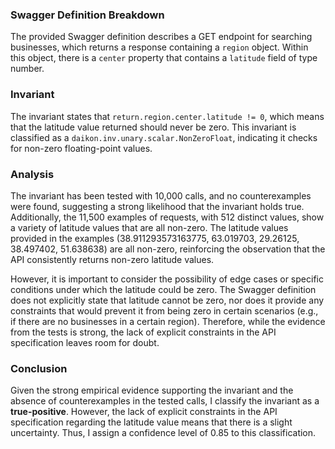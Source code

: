 ### Swagger Definition Breakdown
The provided Swagger definition describes a GET endpoint for searching businesses, which returns a response containing a `region` object. Within this object, there is a `center` property that contains a `latitude` field of type number. 

### Invariant
The invariant states that `return.region.center.latitude != 0`, which means that the latitude value returned should never be zero. This invariant is classified as a `daikon.inv.unary.scalar.NonZeroFloat`, indicating it checks for non-zero floating-point values. 

### Analysis
The invariant has been tested with 10,000 calls, and no counterexamples were found, suggesting a strong likelihood that the invariant holds true. Additionally, the 11,500 examples of requests, with 512 distinct values, show a variety of latitude values that are all non-zero. The latitude values provided in the examples (38.911293573163775, 63.019703, 29.26125, 38.497402, 51.638638) are all non-zero, reinforcing the observation that the API consistently returns non-zero latitude values. 

However, it is important to consider the possibility of edge cases or specific conditions under which the latitude could be zero. The Swagger definition does not explicitly state that latitude cannot be zero, nor does it provide any constraints that would prevent it from being zero in certain scenarios (e.g., if there are no businesses in a certain region). Therefore, while the evidence from the tests is strong, the lack of explicit constraints in the API specification leaves room for doubt. 

### Conclusion
Given the strong empirical evidence supporting the invariant and the absence of counterexamples in the tested calls, I classify the invariant as a **true-positive**. However, the lack of explicit constraints in the API specification regarding the latitude value means that there is a slight uncertainty. Thus, I assign a confidence level of 0.85 to this classification.
